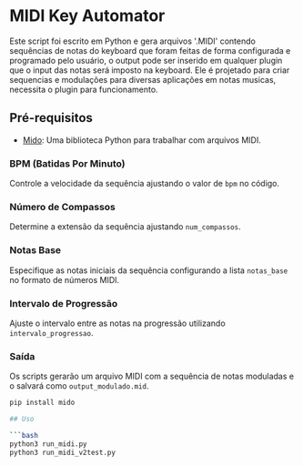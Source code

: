 # MIDI Key Automator

Este script foi escrito em Python e gera arquivos '.MIDI' contendo sequências de notas do keyboard que foram feitas de forma configurada e programado pelo usuário, o output pode ser inserido em qualquer plugin que o input das notas será imposto na keyboard. Ele é projetado para criar sequencias e modulações para diversas aplicações em notas musicas, necessita o plugin para funcionamento.

## Pré-requisitos

- [Mido](https://github.com/mido/mido): Uma biblioteca Python para trabalhar com arquivos MIDI.

### BPM (Batidas Por Minuto)

Controle a velocidade da sequência ajustando o valor de `bpm` no código.

### Número de Compassos

Determine a extensão da sequência ajustando `num_compassos`.

### Notas Base

Especifique as notas iniciais da sequência configurando a lista `notas_base` no formato de números MIDI.

### Intervalo de Progressão

Ajuste o intervalo entre as notas na progressão utilizando `intervalo_progressao`.

### Saída

Os scripts gerarão um arquivo MIDI com a sequência de notas moduladas e o salvará como `output_modulado.mid`.

```bash
pip install mido

## Uso

```bash
python3 run_midi.py
python3 run_midi_v2test.py
